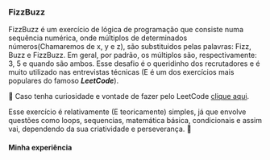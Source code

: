 ### FizzBuzz

  FizzBuzz é um exercício de lógica de programação que consiste numa sequência numérica, onde múltiplos de determinados números(Chamaremos de x, y e z), são substituidos pelas palavras: Fizz, Buzz e FizzBuzz. Em geral, por padrão, os múltiplos são, respectivamente: 3, 5 e quando são ambos. Esse desafio é o queridinho dos recrutadores e é muito utilizado nas entrevistas técnicas (E é um dos exercícios mais populares do famoso ***LeetCode***).<br/>
 
👾 Caso tenha curiosidade e vontade de fazer pelo LeetCode [clique aqui](https://leetcode.com/problems/fizz-buzz/). 

Esse exercício é relativamente (E teoricamente) simples, já que envolve questões como loops, sequencias, matemática básica, condicionais e assim vai, dependendo da sua criatividade e perseverança. 🐾

#### Minha experiência

  
